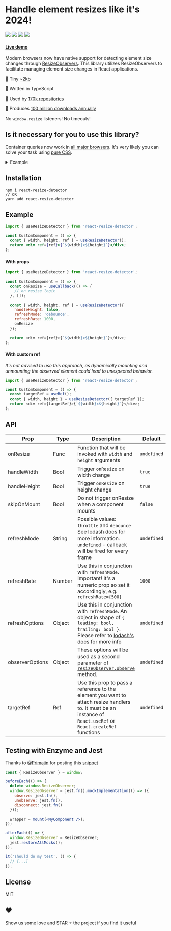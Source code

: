 # Handle element resizes like it's 2024!

<img src="https://img.shields.io/npm/v/react-resize-detector?style=flat-square" /> <img src="https://img.shields.io/npm/l/react-resize-detector?style=flat-square" /> <img src="https://img.shields.io/npm/dm/react-resize-detector?style=flat-square" /> <img src="https://img.shields.io/bundlejs/size/react-resize-detector?style=flat-square" />

#### [Live demo](http://maslianok.github.io/react-resize-detector/)

Modern browsers now have native support for detecting element size changes through [ResizeObservers](https://developer.mozilla.org/en-US/docs/Web/API/ResizeObserver). This library utilizes ResizeObservers to facilitate managing element size changes in React applications.

🐥 Tiny <a href="https://bundlephobia.com/result?p=react-resize-detector" target="__blank">~2kb</a>

🐼 Written in TypeScript

🐠 Used by <a href="https://github.com/maslianok/react-resize-detector/network/dependents" target="__blank">170k repositories</a>

🦄 Produces <a href="https://npmtrends.com/react-resize-detector" target="__blank">100 million downloads annually</a>

No `window.resize` listeners! No timeouts!

## Is it necessary for you to use this library?

Container queries now work in [all major browsers](https://caniuse.com/css-container-queries). It's very likely you can solve your task using [pure CSS](https://developer.mozilla.org/en-US/docs/Web/CSS/CSS_Container_Queries).

<details><summary>Example</summary>

```html
<div class="post">
  <div class="card">
    <h2>Card title</h2>
    <p>Card content</p>
  </div>
</div>
```

```css
.post {
  container-type: inline-size;
}

/* Default heading styles for the card title */
.card h2 {
  font-size: 1em;
}

/* If the container is larger than 700px */
@container (min-width: 700px) {
  .card h2 {
    font-size: 2em;
  }
}
```

</details>

## Installation

```ssh
npm i react-resize-detector
// OR
yarn add react-resize-detector
```

## Example

```jsx
import { useResizeDetector } from 'react-resize-detector';

const CustomComponent = () => {
  const { width, height, ref } = useResizeDetector();
  return <div ref={ref}>{`${width}x${height}`}</div>;
};
```

#### With props

```js
import { useResizeDetector } from 'react-resize-detector';

const CustomComponent = () => {
  const onResize = useCallback(() => {
    // on resize logic
  }, []);

  const { width, height, ref } = useResizeDetector({
    handleHeight: false,
    refreshMode: 'debounce',
    refreshRate: 1000,
    onResize
  });

  return <div ref={ref}>{`${width}x${height}`}</div>;
};
```

#### With custom ref

_It's not advised to use this approach, as dynamically mounting and unmounting the observed element could lead to unexpected behavior._

```js
import { useResizeDetector } from 'react-resize-detector';

const CustomComponent = () => {
  const targetRef = useRef();
  const { width, height } = useResizeDetector({ targetRef });
  return <div ref={targetRef}>{`${width}x${height}`}</div>;
};
```

## API

| Prop            | Type   | Description                                                                                                                                                                                    | Default     |
| --------------- | ------ | ---------------------------------------------------------------------------------------------------------------------------------------------------------------------------------------------- | ----------- |
| onResize        | Func   | Function that will be invoked with `width` and `height` arguments                                                                                                                              | `undefined` |
| handleWidth     | Bool   | Trigger `onResize` on width change                                                                                                                                                             | `true`      |
| handleHeight    | Bool   | Trigger `onResize` on height change                                                                                                                                                            | `true`      |
| skipOnMount     | Bool   | Do not trigger onResize when a component mounts                                                                                                                                                | `false`     |
| refreshMode     | String | Possible values: `throttle` and `debounce` See [lodash docs](https://lodash.com/docs#debounce) for more information. `undefined` - callback will be fired for every frame                      | `undefined` |
| refreshRate     | Number | Use this in conjunction with `refreshMode`. Important! It's a numeric prop so set it accordingly, e.g. `refreshRate={500}`                                                                     | `1000`      |
| refreshOptions  | Object | Use this in conjunction with `refreshMode`. An object in shape of `{ leading: bool, trailing: bool }`. Please refer to [lodash's docs](https://lodash.com/docs/4.17.11#throttle) for more info | `undefined` |
| observerOptions | Object | These options will be used as a second parameter of [`resizeObserver.observe`](https://developer.mozilla.org/en-US/docs/Web/API/ResizeObserver/observe) method.                                | `undefined` |
| targetRef       | Ref    | Use this prop to pass a reference to the element you want to attach resize handlers to. It must be an instance of `React.useRef` or `React.createRef` functions                                | `undefined` |

## Testing with Enzyme and Jest

Thanks to [@Primajin](https://github.com/Primajin) for posting this [snippet](https://github.com/maslianok/react-resize-detector/issues/145)

```jsx
const { ResizeObserver } = window;

beforeEach(() => {
  delete window.ResizeObserver;
  window.ResizeObserver = jest.fn().mockImplementation(() => ({
    observe: jest.fn(),
    unobserve: jest.fn(),
    disconnect: jest.fn()
  }));

  wrapper = mount(<MyComponent />);
});

afterEach(() => {
  window.ResizeObserver = ResizeObserver;
  jest.restoreAllMocks();
});

it('should do my test', () => {
  // [...]
});
```

## License

MIT

## ❤️

Show us some love and STAR ⭐ the project if you find it useful
